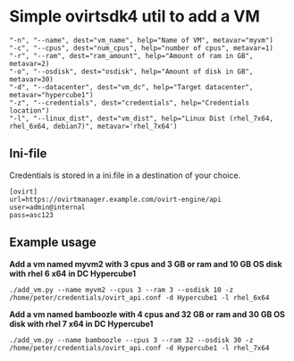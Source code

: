 # Simple ovirtsdk4 util to add a VM


    "-n", "--name", dest="vm_name", help="Name of VM", metavar="myvm")
    "-c", "--cpus", dest="num_cpus", help="number of cpus", metavar=1)
    "-r", "--ram", dest="ram_amount", help="Amount of ram in GB", metavar=2)
    "-o", "--osdisk", dest="osdisk", help="Amount of disk in GB", metavar=30)
    "-d", "--datacenter", dest="vm_dc", help="Target datacenter", metavar="hypercube1")
    "-z", "--credentials", dest="credentials", help="Credentials location")
    "-l", "--linux_dist", dest="vm_dist", help="Linux Dist (rhel_7x64, rhel_6x64, debian7)", metavar='rhel_7x64')


## Ini-file

Credentials is stored in a ini.file in a destination of your choice.

    [ovirt]
    url=https://ovirtmanager.example.com/ovirt-engine/api
    user=admin@internal
    pass=asc123

## Example usage

**Add a vm named myvm2 with 3 cpus and 3 GB or ram and 10 GB OS disk with rhel 6 x64 in DC Hypercube1**

    ./add_vm.py --name myvm2 --cpus 3 --ram 3 --osdisk 10 -z /home/peter/credentials/ovirt_api.conf -d Hypercube1 -l rhel_6x64

**Add a vm named bamboozle with 4 cpus and 32 GB or ram and 30 GB OS disk with rhel 7 x64 in DC Hypercube1**

    ./add_vm.py --name bamboozle --cpus 3 --ram 32 --osdisk 30 -z /home/peter/credentials/ovirt_api.conf -d Hypercube1 -l rhel_7x64

